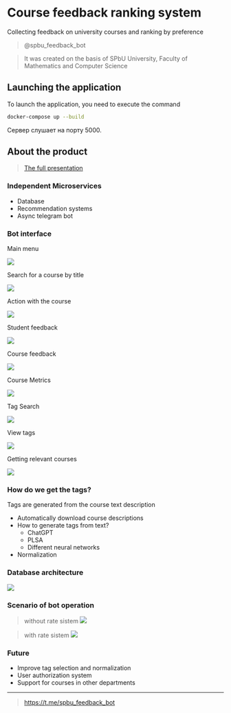 # Course feedback ranking system
Collecting feedback on university courses and ranking by preference


> @spbu_feedback_bot

> It was created on the basis of SPbU University, Faculty of Mathematics and Computer Science 

## Launching the application

To launch the application, you need to execute the command

```bash
docker-compose up --build
```

Сервер слушает на порту 5000. 

## About the product
> [The full presentation](https://github.com/Pricolno/feedback-system/tree/bot/doc/feedback-system.pdf)

### Independent Microservices

* Database
* Recommendation systems
* Async telegram bot


### Bot interface

Main menu

![](./img/1_hello.png)


Search for a course by title

![](./img/2_choose_course.png)


Action with the course

![](./img/3_work_with.png)

Student feedback

![](./img/4_feedback.png)


Course feedback

![](./img/5_text_feedback.png)

Course Metrics

![](./img/6_metrics_by_course.png)


Tag Search

![](./img/7_searchin_tags.png)


View tags

![](./img/8_watching_tags.png)


Getting relevant courses

![](./img/9_getting_relevant_courses.png)


### How do we get the tags?

 Tags are generated from the course text description

* Automatically download course descriptions
* How to generate tags from text?
    * ChatGPT
    * PLSA
    * Different neural networks
* Normalization

### Database architecture

![](./img/bd_archet.png)

### Scenario of bot operation

> without rate sistem
![](./img/without_rate__bot_scenaries.png)

> with rate sistem
![](./img/with_rate_bot_scenaries.png)

### Future

* Improve tag selection and normalization
* User authorization system
* Support for courses in other departments

---

> https://t.me/spbu_feedback_bot

